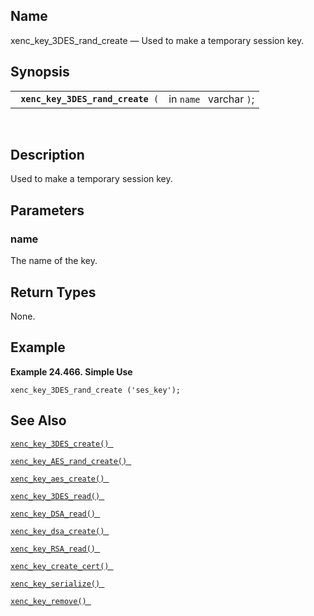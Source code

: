 <div id="fn_xenc_key_3des_rand_create" class="refentry">

<div class="titlepage">

</div>

<div class="refnamediv">

## Name

xenc_key_3DES_rand_create — Used to make a temporary session key.

</div>

<div class="refsynopsisdiv">

## Synopsis

<div id="fsyn_xenc_key_3des_rand_create" class="funcsynopsis">

|                                        |                         |
|----------------------------------------|-------------------------|
| ` `**`xenc_key_3DES_rand_create`**` (` | in `name ` varchar `)`; |

<div class="funcprototype-spacer">

 

</div>

</div>

</div>

<div id="desc_xenc_key_3des_rand_create" class="refsect1">

## Description

Used to make a temporary session key.

</div>

<div id="params_xenc_key_3des_rand_create" class="refsect1">

## Parameters

<div id="id120203" class="refsect2">

### name

The name of the key.

</div>

</div>

<div id="ret_xenc_key_3des_rand_create" class="refsect1">

## Return Types

None.

</div>

<div id="examples_xenc_key_3des_rand_create" class="refsect1">

## Example

<div id="ex_xenc_key_3des_rand_create" class="example">

**Example 24.466. Simple Use**

<div class="example-contents">

``` screen
xenc_key_3DES_rand_create ('ses_key');
```

</div>

</div>

  

</div>

<div id="seealso_xenc_key_3des_rand_create" class="refsect1">

## See Also

<a href="fn_xenc_key_3des_create.html" class="link"
title="xenc_key_3DES_create"><code
class="function">xenc_key_3DES_create() </code></a>

<a href="fn_xenc_key_aes_rand_create.html" class="link"
title="xenc_key_AES_rand_create"><code
class="function">xenc_key_AES_rand_create() </code></a>

<a href="fn_xenc_key_aes_create.html" class="link"
title="xenc_key_AES_create"><code
class="function">xenc_key_aes_create() </code></a>

<a href="fn_xenc_key_3des_read.html" class="link"
title="xenc_key_3DES_read"><code
class="function">xenc_key_3DES_read() </code></a>

<a href="fn_xenc_key_dsa_read.html" class="link"
title="xenc_key_DSA_read"><code
class="function">xenc_key_DSA_read() </code></a>

<a href="fn_xenc_key_dsa_create.html" class="link"
title="xenc_key_DSA_create"><code
class="function">xenc_key_dsa_create() </code></a>

<a href="fn_xenc_key_rsa_read.html" class="link"
title="xenc_key_RSA_read"><code
class="function">xenc_key_RSA_read() </code></a>

<a href="fn_xenc_key_create_cert.html" class="link"
title="xenc_key_create_cert"><code
class="function">xenc_key_create_cert() </code></a>

<a href="fn_xenc_key_serialize.html" class="link"
title="xenc_key_serialize"><code
class="function">xenc_key_serialize() </code></a>

<a href="fn_xenc_key_remove.html" class="link"
title="xenc_key_remove"><code
class="function">xenc_key_remove() </code></a>

</div>

</div>
